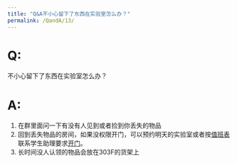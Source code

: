 ```yaml
---
title: "Q&A不小心留下了东西在实验室怎么办？"
permalink: /QandA/13/
---
```


# Q:

不小心留下了东西在实验室怎么办？

# A:

1. 在群里面问一下有没有人见到或者捡到你丢失的物品
2. 回到丢失物品的房间，如果没权限开门，可以预约明天的实验室或者按[值班表](https://neutrino3316.github.io/balyspusys/docs/rota/)联系学生助理要求[开门](https://neutrino3316.github.io/balyspusys/QandA/01/)。
3. 长时间没人认领的物品会放在303F的货架上